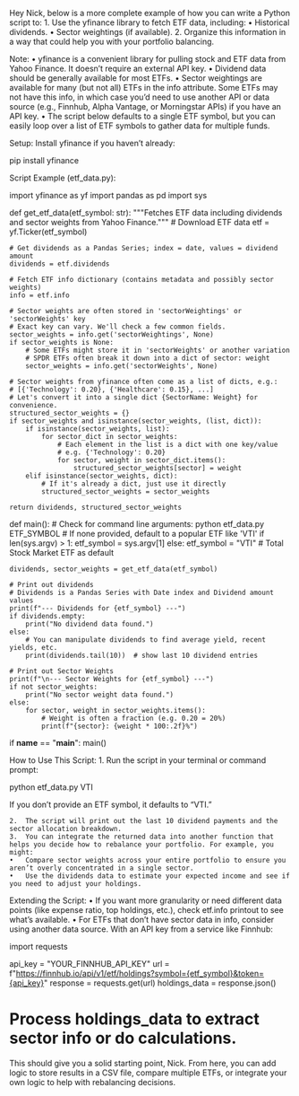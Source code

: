 Hey Nick, below is a more complete example of how you can write a Python script to:
	1.	Use the yfinance library to fetch ETF data, including:
	•	Historical dividends.
	•	Sector weightings (if available).
	2.	Organize this information in a way that could help you with your portfolio balancing.

Note:
	•	yfinance is a convenient library for pulling stock and ETF data from Yahoo Finance. It doesn’t require an external API key.
	•	Dividend data should be generally available for most ETFs.
	•	Sector weightings are available for many (but not all) ETFs in the info attribute. Some ETFs may not have this info, in which case you’d need to use another API or data source (e.g., Finnhub, Alpha Vantage, or Morningstar APIs) if you have an API key.
	•	The script below defaults to a single ETF symbol, but you can easily loop over a list of ETF symbols to gather data for multiple funds.

Setup:
Install yfinance if you haven’t already:

pip install yfinance

Script Example (etf_data.py):

import yfinance as yf
import pandas as pd
import sys

def get_etf_data(etf_symbol: str):
    """Fetches ETF data including dividends and sector weights from Yahoo Finance."""
    # Download ETF data
    etf = yf.Ticker(etf_symbol)
    
    # Get dividends as a Pandas Series; index = date, values = dividend amount
    dividends = etf.dividends
    
    # Fetch ETF info dictionary (contains metadata and possibly sector weights)
    info = etf.info
    
    # Sector weights are often stored in 'sectorWeightings' or 'sectorWeights' key
    # Exact key can vary. We'll check a few common fields.
    sector_weights = info.get('sectorWeightings', None)
    if sector_weights is None:
        # Some ETFs might store it in 'sectorWeights' or another variation
        # SPDR ETFs often break it down into a dict of sector: weight
        sector_weights = info.get('sectorWeights', None)
    
    # Sector weights from yfinance often come as a list of dicts, e.g.:
    # [{'Technology': 0.20}, {'Healthcare': 0.15}, ...]
    # Let's convert it into a single dict {SectorName: Weight} for convenience.
    structured_sector_weights = {}
    if sector_weights and isinstance(sector_weights, (list, dict)):
        if isinstance(sector_weights, list):
            for sector_dict in sector_weights:
                # Each element in the list is a dict with one key/value
                # e.g. {'Technology': 0.20}
                for sector, weight in sector_dict.items():
                    structured_sector_weights[sector] = weight
        elif isinstance(sector_weights, dict):
            # If it's already a dict, just use it directly
            structured_sector_weights = sector_weights
    
    return dividends, structured_sector_weights

def main():
    # Check for command line arguments: python etf_data.py ETF_SYMBOL
    # If none provided, default to a popular ETF like 'VTI'
    if len(sys.argv) > 1:
        etf_symbol = sys.argv[1]
    else:
        etf_symbol = "VTI"  # Total Stock Market ETF as default
    
    dividends, sector_weights = get_etf_data(etf_symbol)
    
    # Print out dividends
    # Dividends is a Pandas Series with Date index and Dividend amount values
    print(f"--- Dividends for {etf_symbol} ---")
    if dividends.empty:
        print("No dividend data found.")
    else:
        # You can manipulate dividends to find average yield, recent yields, etc.
        print(dividends.tail(10))  # show last 10 dividend entries
    
    # Print out Sector Weights
    print(f"\n--- Sector Weights for {etf_symbol} ---")
    if not sector_weights:
        print("No sector weight data found.")
    else:
        for sector, weight in sector_weights.items():
            # Weight is often a fraction (e.g. 0.20 = 20%)
            print(f"{sector}: {weight * 100:.2f}%")

if __name__ == "__main__":
    main()

How to Use This Script:
	1.	Run the script in your terminal or command prompt:

python etf_data.py VTI

If you don’t provide an ETF symbol, it defaults to “VTI.”

	2.	The script will print out the last 10 dividend payments and the sector allocation breakdown.
	3.	You can integrate the returned data into another function that helps you decide how to rebalance your portfolio. For example, you might:
	•	Compare sector weights across your entire portfolio to ensure you aren’t overly concentrated in a single sector.
	•	Use the dividends data to estimate your expected income and see if you need to adjust your holdings.

Extending the Script:
	•	If you want more granularity or need different data points (like expense ratio, top holdings, etc.), check etf.info printout to see what’s available.
	•	For ETFs that don’t have sector data in info, consider using another data source. With an API key from a service like Finnhub:

import requests

api_key = "YOUR_FINNHUB_API_KEY"
url = f"https://finnhub.io/api/v1/etf/holdings?symbol={etf_symbol}&token={api_key}"
response = requests.get(url)
holdings_data = response.json() 
# Process holdings_data to extract sector info or do calculations.



This should give you a solid starting point, Nick. From here, you can add logic to store results in a CSV file, compare multiple ETFs, or integrate your own logic to help with rebalancing decisions.